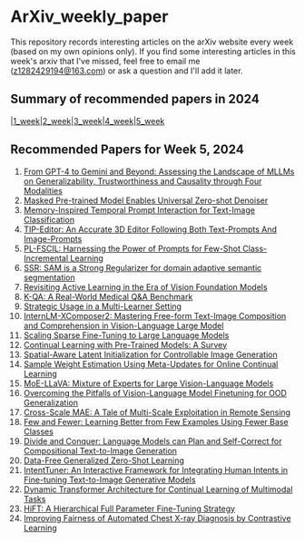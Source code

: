 # ArXiv_weekly_paper
This repository records interesting articles on the arXiv website every week (based on my own opinions only).
If you find some interesting articles in this week's arxiv that I've missed, feel free to email me (z1282429194@163.com) or ask a question and I'll add it later.

## Summary of recommended papers in 2024
<!-- | | | | |
|--------|--------|--------|--------| -->
|[1_week](https://github.com/Fatflower/ArXiv_weekly_paper/blob/main/2024/1_week.md)|[2_week](https://github.com/Fatflower/ArXiv_weekly_paper/blob/main/2024/2_week.md)|[3_week](https://github.com/Fatflower/ArXiv_weekly_paper/blob/main/2024/3_week.md)|[4_week](https://github.com/Fatflower/ArXiv_weekly_paper/blob/main/2024/4_week.md)|[5_week](https://github.com/Fatflower/ArXiv_weekly_paper/blob/main/2024/5_week.md)

<!-- | | | | | -->

## Recommended Papers for Week 5, 2024
1. [From GPT-4 to Gemini and Beyond: Assessing the Landscape of MLLMs on Generalizability, Trustworthiness and Causality through Four Modalities](https://arxiv.org/abs/2401.15071)
2. [Masked Pre-trained Model Enables Universal Zero-shot Denoiser](https://arxiv.org/abs/2401.14966)
3. [Memory-Inspired Temporal Prompt Interaction for Text-Image Classification](https://arxiv.org/abs/2401.14856)
4. [TIP-Editor: An Accurate 3D Editor Following Both Text-Prompts And Image-Prompts](https://arxiv.org/abs/2401.14828)
5. [PL-FSCIL: Harnessing the Power of Prompts for Few-Shot Class-Incremental Learning](https://arxiv.org/abs/2401.14807)
6. [SSR: SAM is a Strong Regularizer for domain adaptive semantic segmentation](https://arxiv.org/abs/2401.14686)
7. [Revisiting Active Learning in the Era of Vision Foundation Models](https://arxiv.org/abs/2401.14555)
8. [K-QA: A Real-World Medical Q&A Benchmark](https://arxiv.org/abs/2401.14493)
9. [Strategic Usage in a Multi-Learner Setting](https://arxiv.org/abs/2401.16422)
10. [InternLM-XComposer2: Mastering Free-form Text-Image Composition and Comprehension in Vision-Language Large Model](https://arxiv.org/abs/2401.16420)
11. [Scaling Sparse Fine-Tuning to Large Language Models](https://arxiv.org/abs/2401.16405)
12. [Continual Learning with Pre-Trained Models: A Survey](https://arxiv.org/abs/2401.16386)
13. [Spatial-Aware Latent Initialization for Controllable Image Generation](https://arxiv.org/abs/2401.16157)
14. [Sample Weight Estimation Using Meta-Updates for Online Continual Learning](https://arxiv.org/abs/2401.15973)
15. [MoE-LLaVA: Mixture of Experts for Large Vision-Language Models](https://arxiv.org/abs/2401.15947)
16. [Overcoming the Pitfalls of Vision-Language Model Finetuning for OOD Generalization](https://arxiv.org/abs/2401.15914)
17. [Cross-Scale MAE: A Tale of Multi-Scale Exploitation in Remote Sensing](https://arxiv.org/abs/2401.15855)
18. [Few and Fewer: Learning Better from Few Examples Using Fewer Base Classes](https://arxiv.org/abs/2401.15834)
19. [Divide and Conquer: Language Models can Plan and Self-Correct for Compositional Text-to-Image Generation](https://arxiv.org/abs/2401.15688)
20. [Data-Free Generalized Zero-Shot Learning](https://arxiv.org/abs/2401.15657)
21. [IntentTuner: An Interactive Framework for Integrating Human Intents in Fine-tuning Text-to-Image Generative Models](https://arxiv.org/abs/2401.15559)
22. [Dynamic Transformer Architecture for Continual Learning of Multimodal Tasks](https://arxiv.org/abs/2401.15275)
23. [HiFT: A Hierarchical Full Parameter Fine-Tuning Strategy](https://arxiv.org/abs/2401.15207)
24. [Improving Fairness of Automated Chest X-ray Diagnosis by Contrastive Learning](https://arxiv.org/abs/2401.15111)